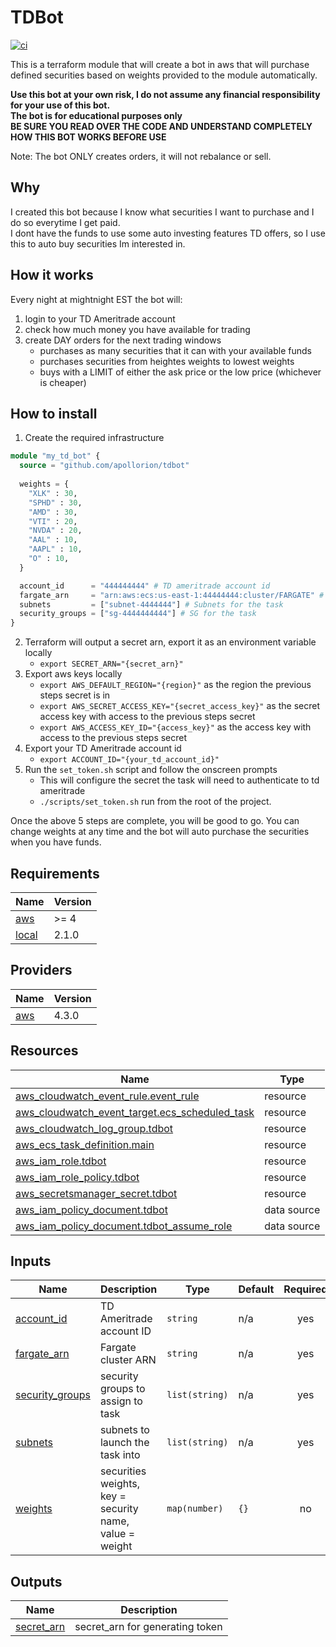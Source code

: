 # TDBot
[![ci](https://github.com/Apollorion/tdbot/actions/workflows/ci.yaml/badge.svg?branch=main)](https://github.com/Apollorion/tdbot/actions/workflows/ci.yaml)

This is a terraform module that will create a bot in aws that will purchase defined securities based on weights provided to the module automatically.

**Use this bot at your own risk, I do not assume any financial responsibility for your use of this bot.**  
**The bot is for educational purposes only**  
**BE SURE YOU READ OVER THE CODE AND UNDERSTAND COMPLETELY HOW THIS BOT WORKS BEFORE USE**

Note: The bot ONLY creates orders, it will not rebalance or sell.

## Why

I created this bot because I know what securities I want to purchase and I do so everytime I get paid.  
I dont have the funds to use some auto investing features TD offers, so I use this to auto buy securities Im interested in.

## How it works

Every night at mightnight EST the bot will:
1. login to your TD Ameritrade account
2. check how much money you have available for trading
3. create DAY orders for the next trading windows 
   - purchases as many securities that it can with your available funds
   - purchases securities from heightes weights to lowest weights
   - buys with a LIMIT of either the ask price or the low price (whichever is cheaper)

## How to install

1. Create the required infrastructure
```terraform
module "my_td_bot" {
  source = "github.com/apollorion/tdbot"
  
  weights = {
    "XLK" : 30,
    "SPHD" : 30,
    "AMD" : 30,
    "VTI" : 20,
    "NVDA" : 20,
    "AAL" : 10,
    "AAPL" : 10,
    "O" : 10,
  }

  account_id      = "444444444" # TD ameritrade account id
  fargate_arn     = "arn:aws:ecs:us-east-1:44444444:cluster/FARGATE" # Fargate cluster to run the task in
  subnets         = ["subnet-4444444"] # Subnets for the task
  security_groups = ["sg-4444444444"] # SG for the task
}
```
2. Terraform will output a secret arn, export it as an environment variable locally
   - `export SECRET_ARN="{secret_arn}"`
3. Export aws keys locally
   - `export AWS_DEFAULT_REGION="{region}"` as the region the previous steps secret is in
   - `export AWS_SECRET_ACCESS_KEY="{secret_access_key}"` as the secret access key with access to the previous steps secret
   - `export AWS_ACCESS_KEY_ID="{access_key}"` as the access key with access to the previous steps secret
4. Export your TD Ameritrade account id
   - `export ACCOUNT_ID="{your_td_account_id}"`
5. Run the `set_token.sh` script and follow the onscreen prompts
   - This will configure the secret the task will need to authenticate to td ameritrade
   - `./scripts/set_token.sh` run from the root of the project.

Once the above 5 steps are complete, you will be good to go. You can change weights at any time and the bot will auto purchase the securities when you have funds.

<!-- BEGIN_TF_DOCS -->
## Requirements

| Name | Version |
|------|---------|
| <a name="requirement_aws"></a> [aws](#requirement\_aws) | >= 4 |
| <a name="requirement_local"></a> [local](#requirement\_local) | 2.1.0 |

## Providers

| Name | Version |
|------|---------|
| <a name="provider_aws"></a> [aws](#provider\_aws) | 4.3.0 |

## Resources

| Name | Type |
|------|------|
| [aws_cloudwatch_event_rule.event_rule](https://registry.terraform.io/providers/hashicorp/aws/latest/docs/resources/cloudwatch_event_rule) | resource |
| [aws_cloudwatch_event_target.ecs_scheduled_task](https://registry.terraform.io/providers/hashicorp/aws/latest/docs/resources/cloudwatch_event_target) | resource |
| [aws_cloudwatch_log_group.tdbot](https://registry.terraform.io/providers/hashicorp/aws/latest/docs/resources/cloudwatch_log_group) | resource |
| [aws_ecs_task_definition.main](https://registry.terraform.io/providers/hashicorp/aws/latest/docs/resources/ecs_task_definition) | resource |
| [aws_iam_role.tdbot](https://registry.terraform.io/providers/hashicorp/aws/latest/docs/resources/iam_role) | resource |
| [aws_iam_role_policy.tdbot](https://registry.terraform.io/providers/hashicorp/aws/latest/docs/resources/iam_role_policy) | resource |
| [aws_secretsmanager_secret.tdbot](https://registry.terraform.io/providers/hashicorp/aws/latest/docs/resources/secretsmanager_secret) | resource |
| [aws_iam_policy_document.tdbot](https://registry.terraform.io/providers/hashicorp/aws/latest/docs/data-sources/iam_policy_document) | data source |
| [aws_iam_policy_document.tdbot_assume_role](https://registry.terraform.io/providers/hashicorp/aws/latest/docs/data-sources/iam_policy_document) | data source |

## Inputs

| Name | Description | Type | Default | Required |
|------|-------------|------|---------|:--------:|
| <a name="input_account_id"></a> [account\_id](#input\_account\_id) | TD Ameritrade account ID | `string` | n/a | yes |
| <a name="input_fargate_arn"></a> [fargate\_arn](#input\_fargate\_arn) | Fargate cluster ARN | `string` | n/a | yes |
| <a name="input_security_groups"></a> [security\_groups](#input\_security\_groups) | security groups to assign to task | `list(string)` | n/a | yes |
| <a name="input_subnets"></a> [subnets](#input\_subnets) | subnets to launch the task into | `list(string)` | n/a | yes |
| <a name="input_weights"></a> [weights](#input\_weights) | securities weights, key = security name, value = weight | `map(number)` | `{}` | no |

## Outputs

| Name | Description |
|------|-------------|
| <a name="output_secret_arn"></a> [secret\_arn](#output\_secret\_arn) | secret\_arn for generating token |
<!-- END_TF_DOCS -->